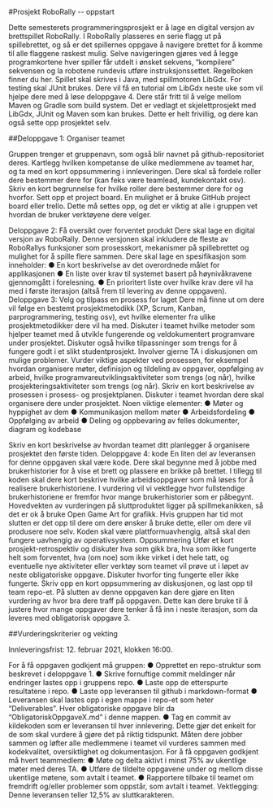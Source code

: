 #Prosjekt RoboRally -- oppstart


Dette semesterets programmeringsprosjekt er å lage en digital versjon av brettspillet
RoboRally. I RoboRally plasseres en serie flagg ut på spillebrettet, og så er det spillernes
oppgave å navigere brettet for å komme til alle flaggene raskest mulig. Selve navigeringen
gjøres ved å legge programkortene hver spiller får utdelt i ønsket sekvens, “kompilere”
sekvensen og la robotene rundevis utføre instruksjonssettet.
Regelboken finner du her.
Spillet skal skrives i Java, med spillmotoren LibGdx. For testing skal JUnit brukes. Dere vil få
en tutorial om LibGdx neste uke som vil hjelpe dere med å løse deloppgave 4.
Dere står fritt til å velge mellom Maven og Gradle som build system. Det er vedlagt et
skjelettprosjekt med LibGdx, JUnit og Maven som kan brukes. Dette er helt frivillig, og dere
kan også sette opp prosjektet selv.


##Deloppgave 1: Organiser teamet

Gruppen trenger et gruppenavn, som også blir navnet på github-repositoriet deres. Kartlegg
hvilken kompetanse de ulike medlemmene av teamet har, og ta med en kort oppsummering i
innleveringen.
Dere skal så fordele roller dere bestemmer dere for (kan feks være teamlead, kundekontakt
osv). Skriv en kort begrunnelse for hvilke roller dere bestemmer dere for og hvorfor.
Sett opp et project board. En mulighet er å bruke GitHub project board eller trello. Dette må
settes opp, og det er viktig at alle i gruppen vet hvordan de bruker verktøyene dere velger.


Deloppgave 2: Få oversikt over forventet produkt
Dere skal lage en digital versjon av RoboRally. Denne versjonen skal inkludere de fleste av
RoboRallys funksjoner som prosesskort, mekanismer på spillebrettet og mulighet for å spille
flere sammen.
Dere skal lage en spesifikasjon som inneholder:
● En kort beskrivelse av det overordnede målet for applikasjonen
● En liste over krav til systemet basert på høynivåkravene gjennomgått i forelesning.
● En prioritert liste over hvilke krav dere vil ha med i første iterasjon (altså frem til
levering av denne oppgaven).
Deloppgave 3: Velg og tilpass en prosess for laget
Dere må finne ut om dere vil følge en bestemt prosjektmetodikk (XP, Scrum, Kanban,
parprogrammering, testing osv), evt hvilke elementer fra ulike prosjektmetodikker dere vil ha
med.
Diskuter i teamet hvilke metoder som hjelper teamet med å utvikle fungerende og
veldokumentert programvare under prosjektet. Diskuter også hvilke tilpassninger som trengs
for å fungere godt i et slikt studentprosjekt. Involver gjerne TA i diskusjonen om mulige
problemer.
Vurder viktige aspekter ved prosessen, for eksempel hvordan organisere møter, definisjon
og tildeling av oppgaver, oppfølging av arbeid, hvilke programvareutviklingsaktiviteter som
trengs (og når), hvilke prosjekteringsaktiviteter som trengs (og når). Skriv en kort beskrivelse
av prosessen i prosess- og prosjektplanen.
Diskuter i teamet hvordan dere skal organisere dere under prosjektet. Noen viktige
elementer:
● Møter og hyppighet av dem
● Kommunikasjon mellom møter
● Arbeidsfordeling
● Oppfølging av arbeid
● Deling og oppbevaring av felles dokumenter, diagram og kodebase

Skriv en kort beskrivelse av hvordan teamet ditt planlegger å organisere prosjektet den
første tiden.
Deloppgave 4: kode
En liten del av leveransen for denne oppgaven skal være kode.
Dere skal begynne med å jobbe med brukerhistorier for å vise et brett og plassere en brikke
på brettet. I tillegg til koden skal dere kort beskrive hvilke arbeidsoppgaver som må løses for
å realisere brukerhistoriene. I vurdering vil vi vektlegge hvor fullstendige brukerhistoriene er
fremfor hvor mange brukerhistorier som er påbegynt.
Hovedvekten av vurderingen på sluttproduktet ligger på spillmekanikken, så det er ok å
bruke Open Game Art for grafikk. Hvis gruppen har tid mot slutten er det opp til dere om dere
ønsker å bruke dette, eller om dere vil produsere noe selv.
Koden skal være plattformuavhengig, altså skal den fungere uavhengig av operativsystem.
Oppsummering
Utfør et kort prosjekt-retrospektiv og diskuter hva som gikk bra, hva som ikke fungerte helt
som forventet, hva (om noe) som ikke virket i det hele tatt, og eventuelle nye aktiviteter eller
verktøy som teamet vil prøve ut i løpet av neste obligatoriske oppgave. Diskuter hvorfor ting
fungerte eller ikke fungerte. Skriv opp en kort oppsummering av diskusjonen, og last opp til
team repo-et.
På slutten av denne oppgaven kan dere gjøre en liten vurdering av hvor bra dere traff på
oppgaven. Dette kan dere bruke til å justere hvor mange oppgaver dere tenker å få inn i
neste iterasjon, som da leveres med obligatorisk oppgave 3.


##Vurderingskriterier og vekting

Innleveringsfrist: 12. februar 2021, klokken 16:00. 

For å få oppgaven godkjent må gruppen:
● Opprettet en repo-struktur som beskrevet i deloppgave 1.
● Skrive fornuftige commit meldinger når endringer lastes opp i gruppens repo.
● Laste opp de etterspurte resultatene i repo.
● Laste opp leveransen til github i markdown-format
● Leveransen skal lastes opp i egen mappe i repo-et som heter “Deliverables”. Hver
obligatoriske oppgave blir da “ObligatoriskOppgaveX.md” i denne mappen.
● Tag en commit av kildekoden som er leveransen til hver innlevering. Dette gjør det
enkelt for de som skal vurdere å gjøre det på riktig tidspunkt.
Måten dere jobber sammen og løfter alle medlemmene i teamet vil vurderes sammen med
kodekvalitet, oversiktlighet og dokumentasjon.
For å få oppgaven godkjent må hvert teammedlem:
● Møte og delta aktivt i minst 75% av ukentlige møter med deres TA.
● Utføre de tildelte oppgavene under og mellom disse ukentlige møtene, som avtalt i
teamet.
● Rapportere tilbake til teamet om fremdrift og/eller problemer som oppstår, som avtalt
i teamet.
Vektlegging: Denne leveransen teller 12,5% av sluttkarakteren.
